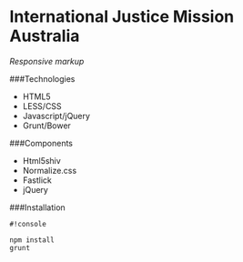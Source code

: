 # International Justice Mission Australia
*Responsive markup*

###Technologies

* HTML5
* LESS/CSS
* Javascript/jQuery
* Grunt/Bower


###Components

* Html5shiv
* Normalize.css
* Fastlick
* jQuery


###Installation


```
#!console

npm install
grunt
```
